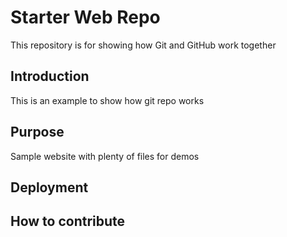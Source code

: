 # Starter Web Repo

This repository is for showing how Git and GitHub work together

## Introduction

This is an example to show how git repo works

## Purpose

Sample website with plenty of files for demos

## Deployment

## How to contribute